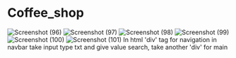 # Coffee_shop
![Screenshot (96)](https://github.com/Bhumikakri/Coffee_shop/assets/128302166/6d676b73-493a-4502-a7ab-dea599a2f5a8)
![Screenshot (97)](https://github.com/Bhumikakri/Coffee_shop/assets/128302166/71cfa420-2005-47d6-b657-cf1a8ad119ef)
![Screenshot (98)](https://github.com/Bhumikakri/Coffee_shop/assets/128302166/d083df30-a158-4788-9a3e-3056ea58871f)
![Screenshot (99)](https://github.com/Bhumikakri/Coffee_shop/assets/128302166/526c4908-14a4-44f2-b369-b9c5a0f0dddf)
![Screenshot (100)](https://github.com/Bhumikakri/Coffee_shop/assets/128302166/cc51215a-4501-4424-bc3e-514b39236498)
![Screenshot (101)](https://github.com/Bhumikakri/Coffee_shop/assets/128302166/486d28c3-918e-4642-a97b-951a23e331ef)
In html
'div' tag for navigation in navbar take input type txt and give value search,
take another 'div' for main 

